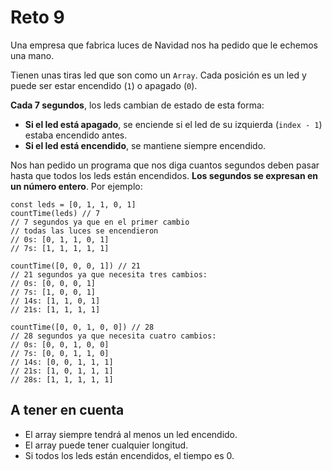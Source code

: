 # Reto 9
<p>Una empresa que fabrica luces de Navidad nos ha pedido que le echemos una mano.</p>
<p>Tienen unas tiras led que son como un <code>Array</code>. Cada posición es un led y puede ser estar encendido (<code>1</code>) o apagado (<code>0</code>).</p>
<p><strong>Cada 7 segundos</strong>, los leds cambian de estado de esta forma:</p>
<ul>
<li><strong>Si el led está apagado</strong>, se enciende si el led de su izquierda (<code>index - 1</code>) estaba encendido antes.</li>
<li><strong>Si el led está encendido</strong>, se mantiene siempre encendido.</li>
</ul>
<p>Nos han pedido un programa que nos diga cuantos segundos deben pasar hasta que todos los leds están encendidos. <strong>Los segundos se expresan en un número entero</strong>. Por ejemplo:</p>
<pre><code class="javascript language-javascript shj-lang-js shj-inline" data-lang="js"><span class="shj-syn-kwd">const</span> leds <span class="shj-syn-oper">=</span> [<span class="shj-syn-num">0</span><span class="shj-syn-oper">,</span> <span class="shj-syn-num">1</span><span class="shj-syn-oper">,</span> <span class="shj-syn-num">1</span><span class="shj-syn-oper">,</span> <span class="shj-syn-num">0</span><span class="shj-syn-oper">,</span> <span class="shj-syn-num">1</span>]
<span class="shj-syn-func">countTime</span>(leds) <span class="shj-syn-cmnt">// 7
</span><span class="shj-syn-cmnt">// 7 segundos ya que en el primer cambio
</span><span class="shj-syn-cmnt">// todas las luces se encendieron
</span><span class="shj-syn-cmnt">// 0s: [0, 1, 1, 0, 1]
</span><span class="shj-syn-cmnt">// 7s: [1, 1, 1, 1, 1]
</span>
<span class="shj-syn-func">countTime</span>([<span class="shj-syn-num">0</span><span class="shj-syn-oper">,</span> <span class="shj-syn-num">0</span><span class="shj-syn-oper">,</span> <span class="shj-syn-num">0</span><span class="shj-syn-oper">,</span> <span class="shj-syn-num">1</span>]) <span class="shj-syn-cmnt">// 21
</span><span class="shj-syn-cmnt">// 21 segundos ya que necesita tres cambios:
</span><span class="shj-syn-cmnt">// 0s: [0, 0, 0, 1]
</span><span class="shj-syn-cmnt">// 7s: [1, 0, 0, 1]
</span><span class="shj-syn-cmnt">// 14s: [1, 1, 0, 1]
</span><span class="shj-syn-cmnt">// 21s: [1, 1, 1, 1]
</span>
<span class="shj-syn-func">countTime</span>([<span class="shj-syn-num">0</span><span class="shj-syn-oper">,</span> <span class="shj-syn-num">0</span><span class="shj-syn-oper">,</span> <span class="shj-syn-num">1</span><span class="shj-syn-oper">,</span> <span class="shj-syn-num">0</span><span class="shj-syn-oper">,</span> <span class="shj-syn-num">0</span>]) <span class="shj-syn-cmnt">// 28
</span><span class="shj-syn-cmnt">// 28 segundos ya que necesita cuatro cambios:
</span><span class="shj-syn-cmnt">// 0s: [0, 0, 1, 0, 0]
</span><span class="shj-syn-cmnt">// 7s: [0, 0, 1, 1, 0]
</span><span class="shj-syn-cmnt">// 14s: [0, 0, 1, 1, 1]
</span><span class="shj-syn-cmnt">// 21s: [1, 0, 1, 1, 1]
</span><span class="shj-syn-cmnt">// 28s: [1, 1, 1, 1, 1]
</span></code></pre>
<h2 id="atenerencuenta">A tener en cuenta</h2>
<ul>
<li>El array siempre tendrá al menos un led encendido.</li>
<li>El array puede tener cualquier longitud.</li>
<li>Si todos los leds están encendidos, el tiempo es 0.</li>
</ul></div>